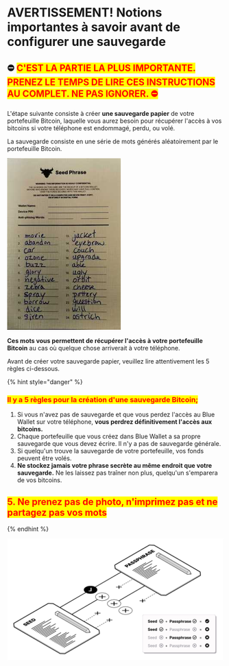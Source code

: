 # AVERTISSEMENT! Notions importantes à savoir avant de configurer une sauvegarde

## ⛔️ <mark style="color:red;">C'EST LA PARTIE LA PLUS IMPORTANTE</mark><mark style="color:red;">**. PRENEZ LE TEMPS DE LIRE CES INSTRUCTIONS AU COMPLET. NE PAS IGNORER. ⛔️**</mark>

L'étape suivante consiste à créer **une sauvegarde papier** de votre portefeuille Bitcoin, laquelle vous aurez besoin pour récupérer l'accès à vos bitcoins si votre téléphone est endommagé, perdu, ou volé.

La sauvegarde consiste en une série de mots générés aléatoirement par le portefeuille Bitcoin.

![Exemple d'une sauvegarde de 24 mots](../.gitbook/assets/seedphrase.jpg)

**Ces mots vous permettent de récupérer l'accès à votre portefeuille Bitcoin** au cas où quelque chose arriverait à votre téléphone.

Avant de créer votre sauvegarde papier, veuillez lire attentivement les 5 règles ci-dessous.

{% hint style="danger" %}
### <mark style="color:red;">**Il y a 5 règles pour la création d'une sauvegarde Bitcoin;**</mark>

1. Si vous n'avez pas de sauvegarde et que vous perdez l'accès au Blue Wallet sur votre téléphone, **vous perdrez définitivement l'accès aux bitcoins.**
2. Chaque portefeuille que vous créez dans Blue Wallet a sa propre sauvegarde que vous devez écrire. Il n'y a pas de sauvegarde générale.
3. Si quelqu'un trouve la sauvegarde de votre portefeuille, vos fonds peuvent être volés.
4. **Ne stockez jamais votre phrase secrète au même endroit que votre sauvegarde.** Ne les laissez pas traîner non plus, quelqu'un s'emparera de vos bitcoins.

## <mark style="color:red;">5. Ne prenez pas de photo, n'imprimez pas et ne partagez pas vos mots</mark>
{% endhint %}

![Scénarios où vos fonds peuvent être perdus.](../.gitbook/assets/how-to-lose-btc.png)
